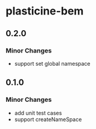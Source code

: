 # plasticine-bem

## 0.2.0

### Minor Changes

- support set global namespace

## 0.1.0

### Minor Changes

- add unit test cases
- support createNameSpace
